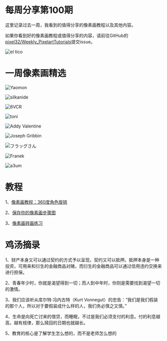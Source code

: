 # 每周分享第100期

这里记录过去一周，我看到的值得分享的像素画教程以及其他内容。

如果你看到好的像素画教程或值得分享的内容，请前往GitHub的[pixel32/Weekly_PixelartTutorials](https://github.com/pixel32/Weekly_PixelartTutorials "pixel32/Weekly_PixelartTutorials")提交issue。

![el tico](https://pbs.twimg.com/media/EitfOhJWsAEW-zs?format=png&name=900x900)

# 一周像素画精选

![Yaomon
](https://pbs.twimg.com/media/EipkJjSVgAEFAG0?format=png&name=small)

![silkanide
](https://pbs.twimg.com/media/EisBhjoXYAQUefp?format=png&name=large)

![6VCR
](https://pbs.twimg.com/media/EisOJk5XsAMpYE_?format=png&name=large)

![toni 
](https://pbs.twimg.com/media/Eiq3RzIWoAMnLcL?format=png&name=medium)

![Addy Valentine
](https://pbs.twimg.com/media/EistZXGUYAAKboU?format=png&name=900x900)

![Joseph Gribbin
](https://pbs.twimg.com/media/EiNnM_0X0AEV9QK?format=png&name=large)

![フラッグさん
](https://pbs.twimg.com/media/EiV5BUYUYAAgF0t?format=png&name=small)

![Franek
](https://pbs.twimg.com/media/EiWBQ4cUcAI9jZH?format=png&name=large)

![a3um
](https://pbs.twimg.com/media/EiSbGSeWoAAS86s?format=png&name=medium)

# 教程

1、[像素画教程：360度角色旋转](https://mp.weixin.qq.com/s/siVGSxHOa-vC9w0zePvWEw)

2、[保存你的像素画步骤图](https://mp.weixin.qq.com/s/en6wDV1kqTdGUC87Udl0gQ)

3、[像素画转画练习](https://mp.weixin.qq.com/s/beOrqNiPPpqm19emHdJYUw)

# 鸡汤摘录

1、财产本身又可以通过契约的方式予以呈现，契约又可以抵押。抵押本身是一种投资，可用来和衍生的金融商品对赌，而衍生的金融商品可以通过信用违约交换来进行担保。

2、青春年少时，你就是渴望得到一切；而人到中年时，你则是需要找到渴望一切的激情。

3、我们应该听从库尔特·冯内古特（Kurt Vonnegut）的忠告：“我们是我们假装的那个人，所以对于要假装成什么样的人，我们务必慎之又慎。”

4、生命是向死亡讨来的借贷，而睡眠，不过是我们必须支付的利息。付的利息越高，越有规律，那么赎回的日期也就越长。

5、教育的核心是了解学生怎么想的，而不是老师怎么想的



